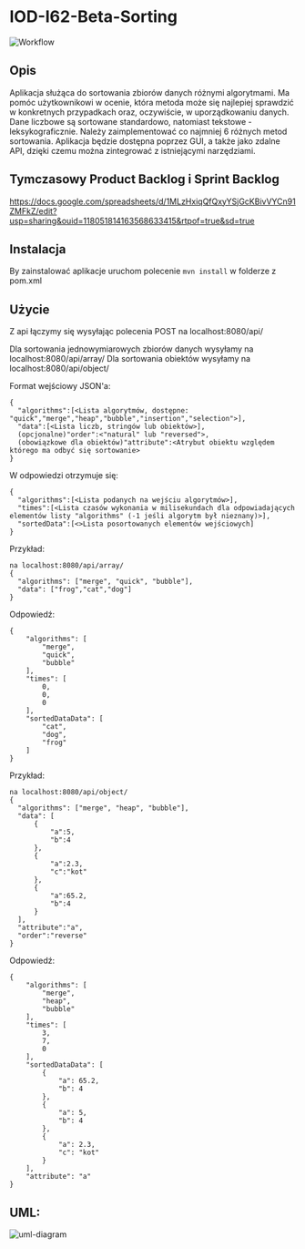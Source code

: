 ﻿# IOD-I62-Beta-Sorting
![Workflow](https://github.com/AlekOwcz/IOD-I62-Beta-Sorting/actions/workflows/ci.yml/badge.svg)
## Opis

Aplikacja służąca do sortowania zbiorów danych różnymi algorytmami. Ma pomóc użytkownikowi w ocenie, która metoda może się najlepiej sprawdzić w konkretnych przypadkach oraz, oczywiście, w uporządkowaniu danych. Dane liczbowe są sortowane standardowo, natomiast tekstowe - leksykograficznie. Należy zaimplementować co najmniej 6 różnych metod sortowania. Aplikacja będzie dostępna poprzez GUI, a także jako zdalne API, dzięki czemu można zintegrować z istniejącymi narzędziami.



## Tymczasowy Product Backlog i Sprint Backlog

https://docs.google.com/spreadsheets/d/1MLzHxiqQfQxyYSjGcKBivVYCn91ZMFkZ/edit?usp=sharing&ouid=118051814163568633415&rtpof=true&sd=true

## Instalacja
By zainstalować aplikacje uruchom polecenie ```mvn install``` w folderze z pom.xml

## Użycie

Z api łączymy się wysyłając polecenia POST na localhost:8080/api/

Dla sortowania jednowymiarowych zbiorów danych wysyłamy na localhost:8080/api/array/
Dla sortowania obiektów wysyłamy na localhost:8080/api/object/

Format wejściowy JSON'a:
```
{
  "algorithms":[<Lista algorytmów, dostępne: "quick","merge","heap","bubble","insertion","selection">],
  "data":[<Lista liczb, stringów lub obiektów>],
  (opcjonalne)"order":<"natural" lub "reversed">,
  (obowiązkowe dla obiektów)"attribute":<Atrybut obiektu względem którego ma odbyć się sortowanie>
}
```
W odpowiedzi otrzymuje się:
```
{
  "algorithms":[<Lista podanych na wejściu algorytmów>],
  "times":[<Lista czasów wykonania w milisekundach dla odpowiadających elementów listy "algorithms" (-1 jeśli algorytm był nieznany)>],
  "sortedData":[<>Lista posortowanych elementów wejściowych]
}
```
Przykład:

```
na localhost:8080/api/array/
{
  "algorithms": ["merge", "quick", "bubble"],
  "data": ["frog","cat","dog"]
}
```
Odpowiedź:
```
{
    "algorithms": [
        "merge",
        "quick",
        "bubble"
    ],
    "times": [
        0,
        0,
        0
    ],
    "sortedDataData": [
        "cat",
        "dog",
        "frog"
    ]
}
```
Przykład:
```
na localhost:8080/api/object/
{
  "algorithms": ["merge", "heap", "bubble"],
  "data": [
      {
          "a":5,
          "b":4
      },
      {
          "a":2.3,
          "c":"kot"
      },
      {
          "a":65.2,
          "b":4
      }
  ],
  "attribute":"a",
  "order":"reverse"
}
```
Odpowiedź:
```
{
    "algorithms": [
        "merge",
        "heap",
        "bubble"
    ],
    "times": [
        3,
        7,
        0
    ],
    "sortedDataData": [
        {
            "a": 65.2,
            "b": 4
        },
        {
            "a": 5,
            "b": 4
        },
        {
            "a": 2.3,
            "c": "kot"
        }
    ],
    "attribute": "a"
}
```

## UML:

![uml-diagram](https://user-images.githubusercontent.com/95354097/209042779-483d8249-baab-4063-9d7e-d1457964cf22.png)





